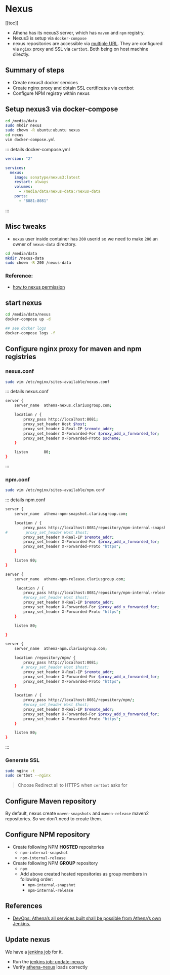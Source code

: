 # Nexus

[[toc]]

- Athena has its nexus3 server, which has `maven` and `npm` registry.
- Nexus3 is setup via `docker-compose`
- nexus repositories are accessible via [multiple URL](../assets/assets.md). They are configured via `nginx` proxy and SSL via `certbot`. Both being on host machine directly.

## Summary of steps
- Create nexus3 docker services
- Create nginx proxy and obtain SSL certificates via certbot
- Configure NPM registry within nexus


## Setup nexus3 via docker-compose

```bash
cd /media/data
sudo mkdir nexus
sudo chown -R ubuntu:ubuntu nexus
cd nexus
vim docker-compose.yml
```

::: details docker-compose.yml
```yml
version: "2"

services:
  nexus:
    image: sonatype/nexus3:latest
    restart: always
    volumes:
      - /media/data/nexus-data:/nexus-data
    ports:
      - "8081:8081"
```
:::

## Misc tweaks
- `nexus` user inside container has `200` userid so we need to make `200` an owner of `nexus-data` directory.

```bash
cd /media/data
mkdir /nexus-data
sudo chown -R 200 /nexus-data
```

### Reference: 
- [how to nexus permission](https://medium.com/faun/deploy-sonatype-nexus-repository-oss-v3-with-docker-a50225fe661e)

## start nexus 

```bash
cd /media/data/nexus
docker-compose up -d

## see docker logs
docker-compose logs -f
```

## Configure nginx proxy for maven and npm registries

### nexus.conf

```bash
sudo vim /etc/nginx/sites-available/nexus.conf
```

::: details nexus.conf
```bash
server {
    server_name  athena-nexus.clariusgroup.com;

    location / {
        proxy_pass http://localhost:8081;
        proxy_set_header Host $host;
        proxy_set_header X-Real-IP $remote_addr;
        proxy_set_header X-Forwarded-For $proxy_add_x_forwarded_for;
        proxy_set_header X-Forwarded-Proto $scheme;
    }

    listen       80;
}
```

:::

### npm.conf

```bash
sudo vim /etc/nginx/sites-available/npm.conf
```

::: details npm.conf
```bash
server {
    server_name  athena-npm-snapshot.clariusgroup.com;

    location / {
        proxy_pass http://localhost:8081/repository/npm-internal-snapshot/;
#        proxy_set_header Host $host;
        proxy_set_header X-Real-IP $remote_addr;
        proxy_set_header X-Forwarded-For $proxy_add_x_forwarded_for;
        proxy_set_header X-Forwarded-Proto "https";
    }

    listen 80;
}

server {
    server_name  athena-npm-release.clariusgroup.com;

     location / {
        proxy_pass http://localhost:8081/repository/npm-internal-release/;
        #proxy_set_header Host $host;
        proxy_set_header X-Real-IP $remote_addr;
        proxy_set_header X-Forwarded-For $proxy_add_x_forwarded_for;
        proxy_set_header X-Forwarded-Proto "https";
    }

    listen 80;

}

server {
    server_name  athena-npm.clariusgroup.com;

    location /repository/npm/ {
        proxy_pass http://localhost:8081;
       # proxy_set_header Host $host;
        proxy_set_header X-Real-IP $remote_addr;
        proxy_set_header X-Forwarded-For $proxy_add_x_forwarded_for;
        proxy_set_header X-Forwarded-Proto "https";
    }

    location / {
        proxy_pass http://localhost:8081/repository/npm/;
        #proxy_set_header Host $host;
        proxy_set_header X-Real-IP $remote_addr;
        proxy_set_header X-Forwarded-For $proxy_add_x_forwarded_for;
        proxy_set_header X-Forwarded-Proto "https";
    }

    listen 80;
}
```
:::

### Generate SSL 

```bash
sudo nginx -t
sudo certbot --nginx
```

> Choose Redirect all to HTTPS when `certbot` asks for

## Configure Maven repository
By default, nexus create `maven-snapshots` and `maven-release` maven2 repositories. So we don't need to create them.

## Configure NPM repository

- Create following NPM **HOSTED** repositories
    - `npm-internal-snapshot`
    - `npm-internal-release`
- Create following NPM **GROUP** repository
    - `npm`
    - Add above created hosted repositories as group members in following order:
        - `npm-internal-snapshot`
        - `npm-internal-release`

## References
- [DevOps: Athena’s all services built shall be possible from Athena’s own Jenkins.](https://kerika.com/app/C7_/board/BFG6C/BR3Ws?v=workflow&tab=attachments)

## Update nexus
We have a [jenkins job](https://athena-jenkins.clariusgroup.com/view/nexus/job/update-nexus/) for it. 

- Run the [jenkins job: update-nexus](https://athena-jenkins.clariusgroup.com/view/nexus/job/update-nexus/)
- Verify [athena-nexus](https://athena-nexus.clariusgroup.com/) loads correctly
